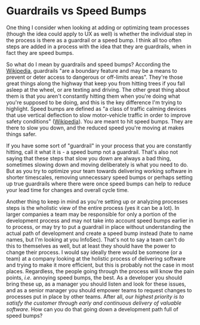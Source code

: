 # Guardrails vs Speed Bumps

One thing I consider when looking at adding or optimizing team processes (though the idea could apply to UX as well) is whether the individual step in the process is there as a guardrail or a speed bump. I think all too often steps are added in a process with the idea that they are guardrails, when in fact they are speed bumps.

So what do I mean by guardrails and speed bumps? According the [Wikipedia](https://en.wikipedia.org/wiki/Guard_rail), guardrails "are a boundary feature and may be a means to prevent or deter access to dangerous or off-limits areas". They're those great things along the highway that keep you from hitting trees if you fall asleep at the wheel, or are texting and driving. The other great thing about them is that you aren't constantly hitting them when you're doing what you're supposed to be doing, and this is the key difference I'm trying to highlight. Speed bumps are defined as "a class of traffic calming devices that use vertical deflection to slow motor-vehicle traffic in order to improve safety conditions" ([Wikipedia](https://en.wikipedia.org/wiki/Speed_bump)). You are meant to hit speed bumps. They are there to slow you down, and the reduced speed you're moving at makes things safer.

If you have some sort of "guardrail" in your process that you are constantly hitting, call it what it is - a speed bump not a guardrail. That's also not saying that these steps that slow you down are always a bad thing, sometimes slowing down and moving deliberately is what you need to do. But as you try to optimize your team towards delivering working software in shorter timescales, removing unnecessary speed bumps or perhaps setting up true guardrails where there were once speed bumps can help to reduce your lead time for changes and overall cycle time.

Another thing to keep in mind as you're setting up or analyzing processes steps is the wholistic view of the entire process (yes it can be a lot). In larger companies a team may be responsible for only a portion of the development process and may not take into account speed bumps earlier in to process, or may try to put a guardrail in place without understanding the actual path of development and create a speed bump instead (hate to name names, but I'm looking at you InfoSec). That's not to say a team can't do this to themselves as well, but at least they should have the power to change their process. I would say ideally there would be someone (or a team) at a company looking at the holistic process of delivering software and trying to make it more efficient, but this is probably not the case in most places. Regardless, the people going through the process will know the pain points, _i.e._ annoying speed bumps, the best. As a developer you should bring these up, as a manager you should listen and look for these issues, and as a senior manager you should empower teams to request changes to processes put in place by other teams. After all, *our highest priority is to satisfy the customer through early and continuous delivery of valuable software*. How can you do that going down a development path full of speed bumps?
